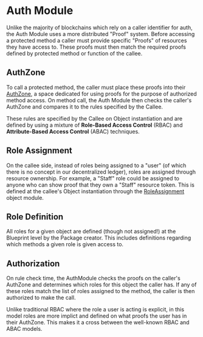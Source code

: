 # Auth Module

Unlike the majority of blockchains which rely on a caller identifier for auth, the Auth Module
uses a more distributed "Proof" system. Before accessing a protected method a caller must provide
specific "Proofs" of resources they have access to. These proofs must then match the required proofs
defined by protected method or function of the callee.

## AuthZone

To call a protected method, the caller must place these proofs into their [AuthZone](../../../blueprints/resource/auth_zone),
a space dedicated for using proofs for the purpose of authorized method access. On method call, the Auth Module
then checks the caller's AuthZone and compares it to the rules specified by the Callee.

These rules are specified by the Callee on Object instantiation and are defined by using a mixture of **Role-Based
Access Control** (RBAC) and **Attribute-Based Access Control** (ABAC) techniques.

## Role Assignment

On the callee side, instead of roles being assigned to a "user" (of which there is no concept in our decentralized
ledger), roles are assigned through resource ownership. For example, a "Staff" role could be assigned to anyone who
can show proof that they own a "Staff" resource token. This is defined at the callee's Object instantiation
through the [RoleAssignment](../../attached_modules/role_assignment) object module.

## Role Definition

All roles for a given object are defined (though not assigned!) at the Blueprint level by the Package creator. This
includes definitions regarding which methods a given role is given access to. 

## Authorization

On rule check time, the AuthModule checks the proofs on the caller's AuthZone and determines which roles for this
object the caller has. If any of these roles match the list of roles assigned to the method, the caller is then
authorized to make the call.

Unlike traditional RBAC where the role a user is acting is explicit, in this model roles are more implict and
defined on what proofs the user has in their AuthZone. This makes it a cross between the well-known RBAC and
ABAC models.
